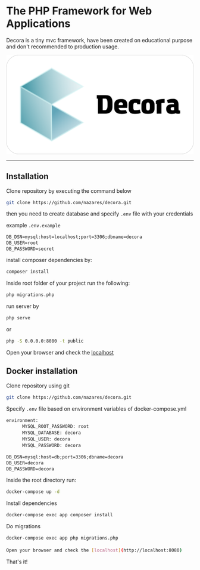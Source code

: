 # The PHP Framework for Web Applications

Decora is a tiny mvc framework, have been created on educational purpose and don't recommended to production usage.

![logo](/src/decora_logo.png)

---

## Installation

Clone repository by executing the command below

```bash
git clone https://github.com/nazares/decora.git
```

then you need to create database and specify `.env` file with your credentials

example `.env.example`

```dotenv
DB_DSN=mysql:host=localhost;port=3306;dbname=decora
DB_USER=root
DB_PASSWORD=secret
```

install composer dependencies by:

```bash
composer install
```

Inside root folder of your project run the following:

```bash
php migrations.php
```

run server by

```bash
php serve
```

or

```bash
php -S 0.0.0.0:8080 -t public
```

Open your browser and check the [localhost](http://localhost:8080)

## Docker installation

Clone repository using git

```bash
git clone https://github.com/nazares/decora.git
```

Specify `.env` file based on environment variables of docker-compose.yml

```dockerfile
environment:
      MYSQL_ROOT_PASSWORD: root
      MYSQL_DATABASE: decora
      MYSQL_USER: decora
      MYSQL_PASSWORD: decora
```

```env
DB_DSN=mysql:host=db;port=3306;dbname=decora
DB_USER=decora
DB_PASSWORD=decora
```

Inside the root directory run:

```bash
docker-compose up -d
```

Install dependencies

```bash
docker-compose exec app composer install
```

Do migrations

```bash
docker-compose exec app php migrations.php

Open your browser and check the [localhost](http://localhost:8080)
```

That's it!
